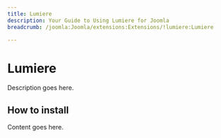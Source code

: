 ```yaml
---
title: Lumiere
description: Your Guide to Using Lumiere for Joomla
breadcrumb: /joomla:Joomla/extensions:Extensions/!lumiere:Lumiere

---
```


Lumiere
======
Description goes here.


How to install
--------------
Content goes here.